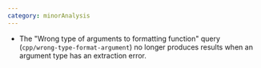 ```yaml
---
category: minorAnalysis
---
```

* The "Wrong type of arguments to formatting function" query (`cpp/wrong-type-format-argument`) no longer produces results when an argument type has an extraction error.
